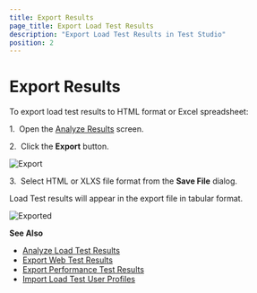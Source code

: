 ```yaml
---
title: Export Results
page_title: Export Load Test Results
description: "Export Load Test Results in Test Studio"
position: 2
---
```

# Export Results

To export load test results to HTML format or Excel spreadsheet:

1.&nbsp; Open the <a href="/features/testing-types/load-testing/analyzing-results" target="_blank">Analyze Results</a> screen.

2.&nbsp; Click the **Export** button.

![Export][1]

3.&nbsp; Select HTML or XLXS file format from the **Save File** dialog.

Load Test results will appear in the export file in tabular format.

![Exported][2]

**See Also**

- <a href="/features/testing-types/load-testing/analyzing-results" target="_blank">Analyze Load Test Results</a>
- <a href="/getting-started/test-results/export-test-results" target="_blank">Export Web Test Results</a>
- <a href="/features/testing-types/performance-testing/export-results" target="_blank">Export Performance Test Results</a>
- <a href="/features/testing-types/load-testing/importing-traffic" target="_blank">Import Load Test User Profiles</a>

[1]: /img/features/testing-types/load-testing/export-results/fig1.png
[2]: /img/features/testing-types/load-testing/export-results/fig2.png